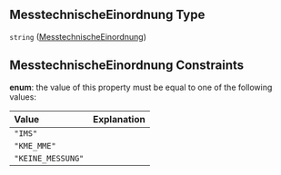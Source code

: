 ## MesstechnischeEinordnung Type

`string` ([MesstechnischeEinordnung](messtechnischeeinordnung.md))

## MesstechnischeEinordnung Constraints

**enum**: the value of this property must be equal to one of the following values:

| Value             | Explanation |
| :---------------- | :---------- |
| `"IMS"`           |             |
| `"KME_MME"`       |             |
| `"KEINE_MESSUNG"` |             |
